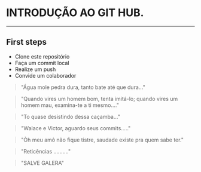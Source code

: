 # INTRODUÇÃO AO GIT HUB.
---
## First steps
-  Clone este repositório
-  Faça um commit local
-  Realize um push
-  Convide um colaborador


  > "Água mole pedra dura, tanto bate até que dura..."
  
  > "Quando vires um homem bom, tenta imitá-lo; quando vires um homem mau, examina-te a ti mesmo...."

  > "To quase desistindo dessa caçamba..."

  > "Walace e Victor, aguardo seus commits....."

  > "Òh meu amô não fique tistre, saudade existe pra quem sabe ter."
  
  > "Reticências .........."

  > "SALVE GALERA"